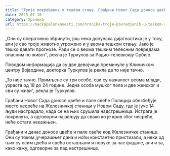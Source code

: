 ```yaml
---
title: "Троје повређених у тешком стању. Грађани Новог Сада доносе цвеће и пале свеће за настрадале"
date: 2025-07-10
category: Хроника
url: https://backapalankavesti.com/hronika/troje-povredjenih-u-teskom-stanju-gradjani-novog-sada-donose-cvece-i-pale-svece-za-nastradale/
---
```


„Они су оперативно збринути, још нека допунска дијагностика је у току, али је сво троје животно угрожено и у веома тешком стању. Јако је тешко давати прогнозе. Ради се о веома тешким телесним повредама опасним по живот“, рекла је Туркулов за Радио-телевизију Србије.

Поводом информација да су две девојчице преминуле у Клиничком центру Војводине, докторка Туркулов је рекла да то није тачно.

„То није тачно. Примљене су три особе, сви су нажалост веома млади, узраста од 18 до 24 године. Једна особа мушког пола и две женског и сви су живи“, рекла је Туркулов.

Грађани Новог Сада доносе цвеће и пале свеће
Полиција обезбеђује место несреће на Железничкој станици у Новом Саду, где је јуче 14 људи настрадало, када се на њих срушила надстрешница. Истрага је покренута, а одговорни најављују да свако ко је крив због несреће, неће остати некажњен.

Грађани и данас доносе цвеће и пале свеће код Железничке станице. Они су током јучерашњег дана и ноћи константно пристизали, а неки од њих су осим цвећа и свећа остављали и поруке за настрадале, али и за, како кажу, одговорне за пад настрешнице.
